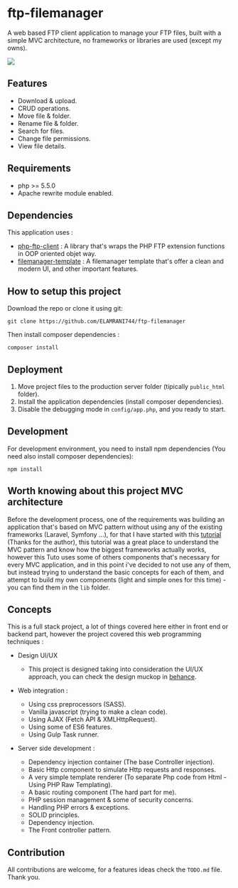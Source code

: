 # ftp-filemanager

A web based FTP client application to manage your FTP files, built with a simple MVC architecture, no frameworks or libraries are used (except my owns).

![](https://user-images.githubusercontent.com/49124992/93536723-9d91f400-f941-11ea-86c4-2f942f00b842.gif)

## Features
* Download & upload.
* CRUD operations.
* Move file & folder.
* Rename file & folder.
* Search for files.
* Change file permissions.
* View file details.

## Requirements

* php >= 5.5.0
* Apache rewrite module enabled.

## Dependencies

This application uses :
* [php-ftp-client](https://github.com/lazzard/php-ftp-client) : A library that's wraps the PHP FTP extension functions in OOP oriented objet way. 
* [filemanager-template](https://github.com/ELAMRANI744/filemanager-template) : A filemanager template that's offer a clean and modern UI, and other important features.

## How to setup this project

Download the repo or clone it using git:

```
git clone https://github.com/ELAMRANI744/ftp-filemanager
```

Then install composer dependencies :

```
composer install
```

## Deployment

1. Move project files to the production server folder (tipically `public_html` folder).
2. Install the application dependencies (install composer dependencies).
3. Disable the debugging mode in `config/app.php`, and you ready to start.

## Development

For development environment, you need to install npm dependencies (You need also install composer dependencies):

```
npm install
```

## Worth knowing about this project MVC architecture

Before the development process, one of the requirements was building an application that's based on MVC pattern without using any of the existing frameworks (Laravel, Symfony ...), for that I have started with this [tutorial](https://github.com/PatrickLouys/no-framework-tutorial) (Thanks for the author), this tutorial was a great place to understand the MVC pattern and know how the biggest frameworks actually works, however this Tuto uses some of others components that's necessary for every MVC application, and in this point i've decided to not use any of them, but instead trying to understand the basic concepts for each of them, and attempt to build my own components (light and simple ones for this time) - you can find them in the `lib` folder.

## Concepts

This is a full stack project, a lot of things covered here either in front end or backend part, however the project covered this web programming techniques : 

* Design UI/UX
    * This project is designed taking into consideration the UI/UX approach, you can check the design muckop in [behance](https://www.behance.net/gallery/104400253/FTP-Client-web-application).

* Web integration :
	* Using css preprocessors (SASS).
	* Vanilla javascript (trying to make a clean code).
	* Using AJAX (Fetch API & XMLHttpRequest).
	* Using some of ES6 features.
	* Using Gulp Task runner.

* Server side development : 
    * Dependency injection container (The base Controller injection).
    * Basic Http component to simulate Http requests and responses.
    * A very simple template renderer (To separate Php code from Html - Using PHP Raw Templating).
    * A basic routing component (The hard part for me).
    * PHP session management & some of security concerns.
    * Handling PHP errors & exceptions.
    * SOLID principles.
    * Dependency injection.
    * The Front controller pattern.
  
## Contribution

All contributions are welcome, for a features ideas check the `TODO.md` file. Thank you. 

